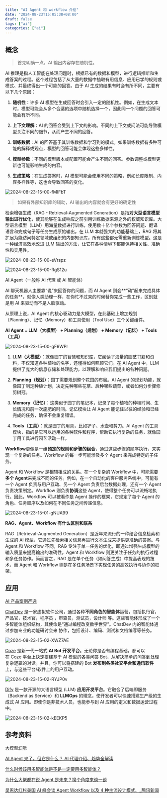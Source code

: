 ```yaml
---
title: "AI Agent 和 workflow 介绍"
date: "2024-08-23T15:05:38+08:00"
draft: false
tags: ["ai"]
categories: ["ai"]
---
```


## 概念

> 首先明确一点，AI 输出内容存在随机性。

AI 推理是指人工智能在处理问题时，根据已有的数据和模型，进行逻辑推断和生成答案的过程。这个过程包括了从大量的数据中抽取有用信息、应用已学的规则或模式、并最终得出一个可能的回答。由于 AI 生成的结果有时会有所不同，主要有以下几个原因：

1. **随机性**：许多 AI 模型在生成回答时会引入一定的随机性。例如，在生成文本时，模型可能会从多个合适的选项中随机选择一个，因此同一个问题的回答可能会有所不同。

2. **上下文理解**：AI 的回答会受到上下文的影响。不同的上下文或问法可能导致模型关注不同的细节，从而产生不同的回答。

3. **训练数据**：AI 的回答基于其训练数据和学习到的模式。如果训练数据有多种可能的解释或观点，模型的回答可能会体现这些多样性。

4. **模型参数**：不同的模型版本或配置可能会产生不同的回答。参数调整或模型更新也可能影响生成的内容。

5. **生成策略**：在生成答案时，AI 模型可能会使用不同的策略，例如长度限制、内容多样性等，这也会导致回答的变化。

![2024-08-23-15-00-fMIFbT](https://raw.githubusercontent.com/zzkrix/blog-images/main/assets/2024-08-23-15-00-fMIFbT.png)

> 如果有外部知识库的辅助，AI 输出的内容就会有更好的确定性

检索增强生成（RAG - Retrieval-Augmented Generation）是指**对大型语言模型输出进行优化**，使其能够在生成响应之前引用训练数据来源之外的权威知识库。大型语言模型（LLM）用海量数据进行训练，使用数十亿个参数为回答问题、翻译语言和完成句子等任务生成原始输出。在 LLM 本就强大的功能基础上，RAG 将其扩展为能访问特定领域或组织的内部知识库，所有这些都无需重新训练模型。这是一种经济高效地改进 LLM 输出的方法，让它在各种情境下都能保持相关性、准确性和实用性。

![2024-08-23-15-00-eVrspz](https://raw.githubusercontent.com/zzkrix/blog-images/main/assets/2024-08-23-15-00-eVrspz.jpg)

![2024-08-23-15-00-RgS12u](https://raw.githubusercontent.com/zzkrix/blog-images/main/assets/2024-08-23-15-00-RgS12u.png)

AI Agent（一般称 AI 代理 或 AI 智能体）

AI 聊天机器人主要靠“说”来回答你的问题，而 AI Agent 则会**“动”起来完成具体的任务**，就像人类助理一样，在你忙不过来的时候替你完成一些工作，区别就是用 AI 来驱动而不是人脑驱动。

从原理上说，AI Agent 的核心驱动力是大模型，在此基础上增加规划（Planning）、记忆（Memory）和工具使用（Tool Use）三个关键组件。

**AI Agent = LLM（大模型） + Planning（规划） + Memory（记忆） + Tools（工具）**

![2024-08-23-15-00-gF9WPr](https://raw.githubusercontent.com/zzkrix/blog-images/main/assets/2024-08-23-15-00-gF9WPr.png)

1. **LLM（大模型）**：就像园丁的智慧和知识库，它阅读了海量的园艺书籍和资料，不仅知道各种植物的名字，还懂得如何照顾它们。在 AI Agent 中，LLM 提供了庞大的信息存储和处理能力，以理解和响应我们提出的各种问题。

2. **Planning（规划）**：园丁需要规划整个花园的布局。AI Agent 的规划功能，就像园丁制定种植计划，决定先种哪些花草、后种哪些蔬菜，或者如何分步骤修剪树冠。

3. **Memory（记忆）**：这类似于园丁的笔记本，记录了每个植物的种植时间、生长情况和前一次施肥的时间。记忆模块让 AI Agent 能记住以往的经验和已经完成的任务，确保不会重复错误。

4. **Tools（工具）**：就是园丁的用具，比如铲子、水壶和剪刀。AI Agent 的工具模块，指的是它可以运用的各种软件和程序，帮助它执行复杂的任务，就像园丁用工具进行园艺活动一样。

**Workflow**更像是一组**预定的规则和步骤的组合**，通过这些步骤的顺序执行，来实现一个复杂的任务。Workflow 的每一步可能涉及多个 Agent 来完成特定的子任务。

Agent 和 Workflow 是相辅相成的关系。在一个复杂的 Workflow 中，可能需要**多个 Agent**来完成不同的任务。例如，在一个自动化的客户服务系统中，可能有一个 Agent 负责与用户互动、另一个 Agent 负责后台数据处理，还有一个 Agent 负责决策制定。Workflow 则负责**协调**这些 Agent，使得整个任务可以流畅地执行。因此，Workflow 可以被看作是 Agent 操作的框架，它规定了每个 Agent 的角色、任务顺序以及如何在不同任务之间传递信息。

![2024-08-23-15-01-gNUA99](https://raw.githubusercontent.com/zzkrix/blog-images/main/assets/2024-08-23-15-01-gNUA99.png)

**RAG、Agent、Workflow 有什么区别和联系**

RAG（Retrieval-Augmented Generation）是近年来流行的一种结合信息检索和生成的 AI 模型，它通过先检索相关信息再进行文本生成来提供更准确的答案。与 Agent 和 Workflow 不同，RAG 专注于单一任务的优化，即通过增强生成模型的输入质量来提高输出的准确性。Agent 和 Workflow 则更关注于任务的执行过程和多任务协作。简而言之，RAG 是在单个任务（如问答生成）中提高表现的技术，而 Agent 和 Workflow 则是在多任务场景下实现任务的高效执行与协作的框架。

## 应用

[AI 产品案例严选](https://waytoagi.feishu.cn/wiki/MdNUwjXUZiuKLCkN4YrcNSZcnFb?table=tblwdvsWICkId67f&view=vewJuuzsne)

[ChatDev](https://github.com/OpenBMB/ChatDev) 是一家虚拟软件公司，通过各种**不同角色的智能体**运营，包括执行官，产品官，技术官，程序员 ，审查员，测试员，设计师 等。这些智能体形成了一个多智能体组织结构，其使命是“通过编程改变数字世界”。ChatDev 内的智能体通过参加专业的功能研讨会来 协作，包括设计、编码、测试和文档编写等任务。

![2024-08-23-15-02-XWZ7AE](https://raw.githubusercontent.com/zzkrix/blog-images/main/assets/2024-08-23-15-02-XWZ7AE.png)

[Coze](https://www.coze.cn/) 是新一代一站式 **AI Bot 开发平台**。无论你是否有编程基础，都可以在 Coze 平台上快速搭建基于 AI 模型的各类问答 Bot，从解决简单的问答到处理复杂逻辑的对话。并且，你可以将搭建的 Bot **发布到各类社交平台和通讯软件**上，与这些平台/软件上的用户互动。

![2024-08-23-15-02-RYJP0v](https://raw.githubusercontent.com/zzkrix/blog-images/main/assets/2024-08-23-15-02-RYJP0v.png)

[Dify](https://dify.ai/zh) 是一款开源的大语言模型 (LLM) **应用开发平台**。它融合了后端即服务（Backend as Service）和 **LLMOps** 的理念，使开发者可以快速搭建生产级的生成式 AI 应用。即使你是非技术人员，也能参与到 AI 应用的定义和数据运营过程中。

![2024-08-23-15-02-kEEKP5](https://raw.githubusercontent.com/zzkrix/blog-images/main/assets/2024-08-23-15-02-kEEKP5.png)

## 参考资料

[大模型幻觉](https://github.com/wdndev/llm_interview_note/blob/main/09.%E5%A4%A7%E8%AF%AD%E8%A8%80%E6%A8%A1%E5%9E%8B%E8%AF%84%E4%BC%B0/1.%E5%A4%A7%E6%A8%A1%E5%9E%8B%E5%B9%BB%E8%A7%89/1.%E5%A4%A7%E6%A8%A1%E5%9E%8B%E5%B9%BB%E8%A7%89.md)

[AI Agent 来了，但它是什么？ AI 代理介绍、趋势全解读](https://www.gvm.com.tw/article/113965)

[什么时候该用多智能体是不是一定要用多智能体？](https://baoyu.io/blog/ai/when-to-use-multi-agent-systems-or-cot)

[为什么大佬都在说 Agent 是未来？换个角度来谈一谈](https://www.aixinzhijie.com/article/6845404)

[吴恩达红杉美国 AI 峰会谈 Agent Workflow 以及 4 种主流设计模式、\_腾讯新闻](https://new.qq.com/rain/a/20240329A041XC00)
